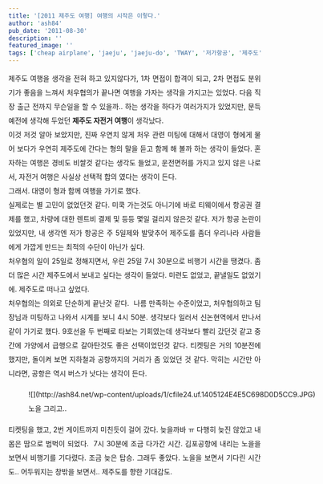 ```yaml
---
title: '[2011 제주도 여행] 여행의 시작은 이렇다.'
author: 'ash84'
pub_date: '2011-08-30'
description: ''
featured_image: ''
tags: ['cheap airplane', 'jaeju', 'jaeju-do', 'TWAY', '저가항공', '제주도', '티웨이']
---
```



<div style="text-align: justify; line-height: 2; ">  
 제주도 여행을 생각을 전혀 하고 있지않다가, 1차 면접이 합격이 되고, 2차 면접도 분위기가 좋음을 느껴서 처우협의가 끝나면 여행을 가자는 생각을 가지고는 있었다. 다음 직장 출근 전까지 무슨일을 할 수 있을까.. 하는 생각을 하다가 여러가지가 있었지만, 문득 예전에 생각해 두었던 <span style="font-weight: bold;">제주도 자전거 여행</span>이 생각났다. </div><div style="line-height: 2; "></div><div style="text-align: justify; line-height: 2; "></div><div style="text-align: justify; line-height: 2; "></div><div style="text-align: justify; line-height: 2; "> 이것 저것 알아 보았지만, 진짜 우연치 않게 처우 관련 미팅에 대해서 대영이 형에게 물어 보다가 우연히 제주도에 간다는 형의 말을 듣고 함께 해 볼까 하는 생각이 들었다. 혼자하는 여행은 경비도 비쌀것 같다는 생각도 들었고, 운전면허를 가지고 있지 않은 나로서, 자전거 여행은 사실상 선택적 합의 였다는 생각이 든다. </div><div style="text-align: justify; line-height: 2; "></div><div style="text-align: justify; line-height: 2; "></div><div style="text-align: justify; line-height: 2; "> 그래서. 대영이 형과 함께 여행을 가기로 했다. </div><div style="text-align: justify; line-height: 2; "></div><div style="text-align: justify; line-height: 2; "></div><div style="text-align: justify; line-height: 2; "> 실제로는 별 고민이 없었던것 같다. 미쿡 가는것도 아니기에 바로 티웨이에서 항공권 결제를 했고, 차량에 대한 렌트비 결제 및 등등 몇일 걸리지 않은것 같다. 저가 항공 논란이 있었지만, 내 생각엔 저가 항공은 주 5일제와 발맞추어 제주도를 좀더 우리나라 사람들에게 가깝게 만드는 최적의 수단이 아닌가 싶다. </div><div style="text-align: justify; line-height: 2; "></div><div style="text-align: justify; line-height: 2; "> 처우협의 일이 25일로 정해지면서, 우린 25일 7시 30분으로 비행기 시간을 땡겼다. 좀더 많은 시간 제주도에서 보내고 싶다는 생각이 들었다. 미련도 없었고, 끝낼일도 없었기에. 제주도로 떠나고 싶었다. </div><div style="text-align: justify; line-height: 2; "></div><div style="text-align: justify; line-height: 2; "> 처우협의는 의외로 단순하게 끝난것 같다.  나름 만족하는 수준이었고, 처우협의하고 팀장님과 미팅하고 나와서 시계를 보니 4시 50분. 생각보다 일러서 신논현역에서 만나서 같이 가기로 했다. 9호선을 두 번째로 타보는 기회였는데 생각보다 빨리 갔던것 같고 중간에 가양에서 급행으로 갈아탄것도 좋은 선택이었던것 같다. 티켓팅은 거의 10분전에 했지만, 돌이켜 보면 지하철과 공항까지의 거리가 좀 있었던 것 같다. 막히는 시간만 아니라면, 공항은 역시 버스가 낫다는 생각이 든다. <figure class="wp-caption aligncenter" style="width: 640px">![](http://ash84.net/wp-content/uploads/1/cfile24.uf.1405124E4E5C698D0D5CC9.JPG)<figcaption class="wp-caption-text">노을 그리고.. </figcaption></figure>

</div><div style="text-align: justify; line-height: 2; "> 티켓팅을 했고, 2번 게이트까지 미친듯이 걸어 갔다. 늦을까바 ㅠ 다행히 늦진 않았고 내 몸은 땀으로 범벅이 되었다.  7시 30분에 조금 다가간 시간. 김포공항에 내리는 노을을 보면서 비행기를 기다렸다. 조금 늦은 탑승. 그래두 좋았다. 노을을 보면서 기다린 시간도.. 어두워지는 창밖을 보면서.. 제주도를 향한 기대감도.  </div>

